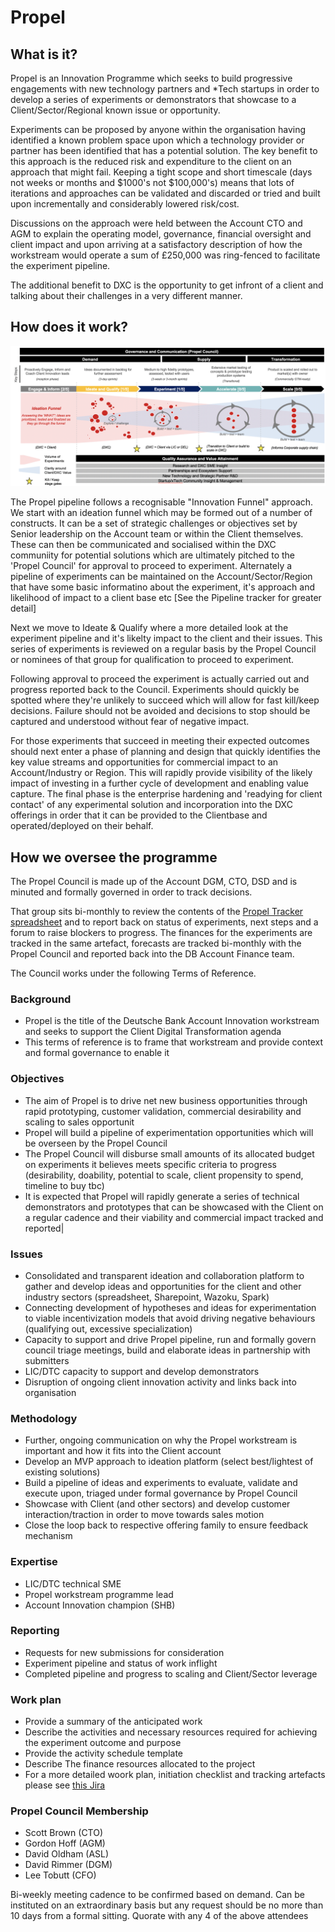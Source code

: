 # Propel

## What is it?

Propel is an Innovation Programme which seeks to build progressive engagements with new technology partners and *Tech startups in order to develop a series of experiments or demonstrators that showcase to a Client/Sector/Regional known issue or opportunity.

Experiments can be proposed by anyone within the organisation having identified a known problem space upon which a technology provider or partner has been identified that has a potential solution. The key benefit to this approach is the reduced risk and expenditure to the client on an approach that might fail. Keeping a tight scope and short timescale (days not weeks or months and $1000's not $100,000's) means that lots of iterations and approaches can be validated and discarded or tried and built upon incrementally and considerably lowered risk/cost.

Discussions on the approach were held between the Account CTO and AGM to explain the operating model, governance, financial oversight and client impact and upon arriving at a satisfactory description of how the workstream would operate a sum of £250,000 was ring-fenced to facilitate the experiment pipeline.

The additional benefit to DXC is the opportunity to get infront of a client and talking about their challenges in a very different manner. 

## How does it work?

![Propel Innovation Funnel](img/Propel_funnel.png)

The Propel pipeline follows a recognisable "Innovation Funnel" approach.  We start with an ideation funnel which may be formed out of a number of constructs. It can be a set of strategic challenges or objectives set by Senior leadership on the Account team or within the Client themselves. These can then be communicated and socialised within the DXC communiity for potential solutions which are ultimately pitched to the 'Propel Council' for approval to proceed to experiment.
Alternately a pipeline of experiments can be maintained on the Account/Sector/Region that have some basic informatino about the experiment, it's approach and likelihood of impact to a client base etc [See the Pipeline tracker for greater detail] 

Next we move to Ideate & Qualify where a more detailed look at the experiment pipeline and it's likelty impact to the client and their issues. This series of experiments is reviewed on a regular basis by the Propel Council or nominees of that group for qualification to proceed to experiment.

Following approval to proceed the experiment is actually carried out and progress reported back to the Council. Experiments should quickly be spotted where they're unlikely to succeed which will allow for fast kill/keep decisions. Failure should not be avoided and decisions to stop should be captured and understood without fear of negative impact.

For those experiments that succeed in meeting their expected outcomes should next enter a phase of planning and design that quickly identifies the key value streams and opportunities for commercial impact to an Account/Industry or Region. This will rapidly provide visibility of the likely impact of investing in a further cycle of development and enabling value capture. The final phase is the enterprise hardening and 'readying for client contact' of any experimental solution and incorporation into the DXC offerings in order that it can be provided to the Clientbase and operated/deployed on their behalf.

## How we oversee the programme

The Propel Council is made up of the Account DGM, CTO, DSD and is minuted and formally governed in order to track decisions. 

That group sits bi-monthly to review the contents of the [Propel Tracker spreadsheet](https://teams.microsoft.com/l/file/D942BB85-EC40-4FB6-BE10-610B21C07434?tenantId=93f33571-550f-43cf-b09f-cd331338d086&fileType=xlsx&objectUrl=https%3A%2F%2Fdxcportal.sharepoint.com%2Fsites%2FDBOpportunitySpotting%2FShared%20Documents%2FGeneral%2FInnovation%20Pipeline%20Tracker_v4.xlsx&baseUrl=https%3A%2F%2Fdxcportal.sharepoint.com%2Fsites%2FDBOpportunitySpotting&serviceName=teams&threadId=19:a2d72cc91c924531b3571b1fb8a14c8c@thread.skype&groupId=818ffc7e-7f27-4026-9cca-956441af99f4) and to report back on status of experiments, next steps and a forum to raise blockers to progress. The finances for the experiments are tracked in the same artefact, forecasts are tracked bi-monthly with the Propel Council and reported back into the DB Account Finance team.

The Council works under the following Terms of Reference.

### Background	
- Propel is the title of the Deutsche Bank Account Innovation workstream and seeks to support the Client Digital Transformation agenda
- This terms of reference is to frame that workstream and provide context and formal governance to enable it

### Objectives
- The aim of Propel is to drive net new business opportunities through rapid prototyping, customer validation, commercial desirability and scaling to sales opportunit 
- Propel will build a pipeline of experimentation opportunities which will be overseen by the Propel Council 
- The Propel Council will disburse small amounts of its allocated budget on experiments it believes meets specific criteria to progress (desirability, doability, potential to scale, client propensity to spend, timeline to buy tbc) 
- It is expected that Propel will rapidly generate a series of technical demonstrators and prototypes that can be showcased with the Client on a regular cadence and their viability and commercial impact tracked and reported|

### Issues 
- Consolidated and transparent ideation and collaboration platform to gather and develop ideas and opportunities for the client and other industry sectors (spreadsheet, Sharepoint, Wazoku, Spark)
- Connecting development of hypotheses and ideas for experimentation to viable incentivization models that avoid driving negative behaviours (qualifying out, excessive specialization)
- Capacity to support and drive Propel pipeline, run and formally govern council triage meetings, build and elaborate ideas in partnership with submitters
- LIC/DTC capacity to support and develop demonstrators 
- Disruption of ongoing client innovation activity and links back into organisation

### Methodology
- Further, ongoing communication on why the Propel workstream is important and how it fits into the Client account
- Develop an MVP approach to ideation platform (select best/lightest of existing solutions)
- Build a pipeline of ideas and experiments to evaluate, validate and execute upon, triaged under formal governance by Propel Council
- Showcase with Client (and other sectors) and develop customer interaction/traction in order to move towards sales motion
- Close the loop back to respective offering family to ensure feedback mechanism

### Expertise
- LIC/DTC technical SME
- Propel workstream programme lead
- Account Innovation champion (SHB)

### Reporting
- Requests for new submissions for consideration
- Experiment pipeline and status of work inflight
- Completed pipeline and progress to scaling and Client/Sector leverage

### Work plan
- Provide a summary of the anticipated work
- Describe the activities and necessary resources required for achieving the experiment outcome and purpose
- Provide the activity schedule template
- Describe The finance resources allocated to the project
- For a more detailed woork plan, initiation checklist and tracking artefacts please see [this Jira](https://jira.csc.com/browse/CSS-286)

### Propel Council Membership
- Scott Brown (CTO)
- Gordon Hoff (AGM)
- David Oldham (ASL)
- David Rimmer (DGM)
- Lee Tobutt (CFO)

Bi-weekly meeting cadence to be confirmed based on demand. Can be instituted on an extraordinary basis but any request should be no more than 10 days from a formal sitting. Quorate with any 4 of the above attendees